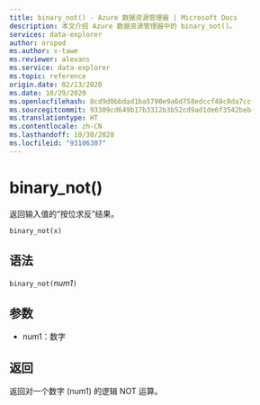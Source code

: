 ```yaml
---
title: binary_not() - Azure 数据资源管理器 | Microsoft Docs
description: 本文介绍 Azure 数据资源管理器中的 binary_not()。
services: data-explorer
author: orspod
ms.author: v-tawe
ms.reviewer: alexans
ms.service: data-explorer
ms.topic: reference
origin.date: 02/13/2020
ms.date: 10/29/2020
ms.openlocfilehash: 8cd9d0bbdad1ba5790e9a6d758edccf48c8da7cc
ms.sourcegitcommit: 93309cd649b17b3312b3b52cd9ad1de6f3542beb
ms.translationtype: HT
ms.contentlocale: zh-CN
ms.lasthandoff: 10/30/2020
ms.locfileid: "93106307"
---
```

# <a name="binary_not"></a>binary_not()

返回输入值的“按位求反”结果。

```kusto
binary_not(x)
```

## <a name="syntax"></a>语法

`binary_not(`*num1*`)`

## <a name="arguments"></a>参数

* num1：数字 

## <a name="returns"></a>返回

返回对一个数字 (num1) 的逻辑 NOT 运算。